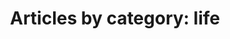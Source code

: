---
layout: blog_by_category
title: 'Articles by category: life'
category: life
permalink: /blog/category/life/
---